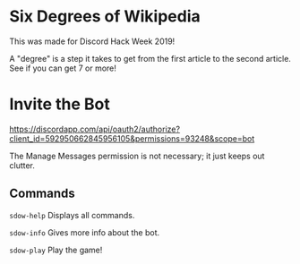 # Six Degrees of Wikipedia
This was made for Discord Hack Week 2019!

A "degree" is a step it takes to get from the first article to the second article.
See if you can get 7 or more!

# Invite the Bot
https://discordapp.com/api/oauth2/authorize?client_id=592950662845956105&permissions=93248&scope=bot

The Manage Messages permission is not necessary; it just keeps out clutter.

## Commands
`sdow-help` Displays all commands.

`sdow-info` Gives more info about the bot.

`sdow-play` Play the game!
